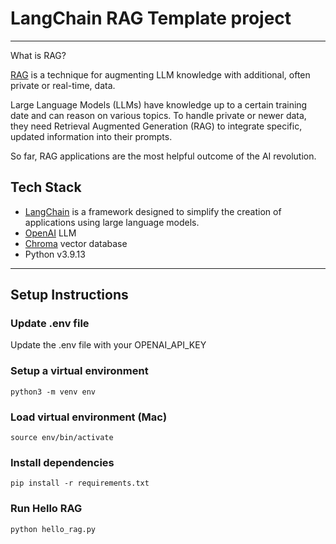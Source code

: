 # LangChain RAG Template project
---
What is RAG?​

[RAG](https://python.langchain.com/docs/use_cases/question_answering/) is a technique for augmenting LLM knowledge with additional, often private or real-time, data.

Large Language Models (LLMs) have knowledge up to a certain training date and can reason on various topics. To handle private or newer data, they need Retrieval Augmented Generation (RAG) to integrate specific, updated information into their prompts.

So far, RAG applications are the most helpful outcome of the AI revolution.

## Tech Stack

- [LangChain](https://www.langchain.com/) is a framework designed to simplify the creation of applications using large language models.
- [OpenAI](https://platform.openai.com/) LLM
- [Chroma](https://www.trychroma.com/) vector database
- Python v3.9.13
---

## Setup Instructions

### Update .env file

Update the .env file with your OPENAI_API_KEY

### Setup a virtual environment

`python3 -m venv env`

### Load virtual environment (Mac)

`source env/bin/activate`

### Install dependencies

`pip install -r requirements.txt`

### Run Hello RAG

`python hello_rag.py`



